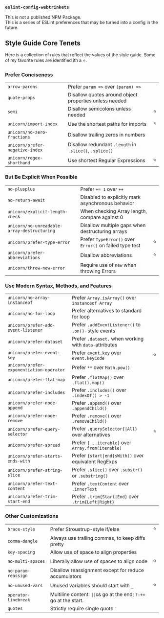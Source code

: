 ### `eslint-config-webtrinkets`
This is not a published NPM Package.
<br>This is a series of ESLint preferences that may be turned into a config in the future.

## Style Guide Core Tenets

Here is a collection of rules that reflect the values of the style guide. Some of my favorite rules are identified ith a ⭐️.

### Prefer Conciseness

|   |   |   |
| - | - | - |
| `arrow-parens`                       | Prefer `param =>` over `(param) =>`                       ||
| `quote-props`                        | Disallow quotes around object properties unless needed    ||
| `semi`                               | Disallow semicolons unless needed                         | ⭐️ |
| `unicorn/import-index`               | Use the shortest paths for imports                        | ⭐️ |
| `unicorn/no-zero-fractions`          | Disallow trailing zeros in numbers                        ||
| `unicorn/prefer-negative-index`      | Disallow redundant `.length` in `.slice()`, `.splice()`   ||
| `unicorn/regex-shorthand`            | Use shortest Regular Expressions                          | ⭐️ |


### But Be Explicit When Possible

|   |   |   |
| - | - | - |
| `no-plusplus`                        | Prefer `+= 1` over `++`                                   ||
| `no-return-await`                    | Disabled to explicitly mark asynchronous behavior         ||
| `unicorn/explicit-length-check`      | When checking Array length, compare against 0             ||
| `unicorn/no-unreadable-array-destructuring` | Disallow multiple gaps when destructuring arrays   ||
| `unicorn/prefer-type-error`          | Prefer `TypeError()` over `Error()` on failed type test   | ⭐️ |
| `unicorn/prefer-abbreviations`       | Disallow abbreviations                                    | ⭐️ |
| `unicorn/throw-new-error`            | Require use of `new` when throwing Errors                 ||


### Use Modern Syntax, Methods, and Features

|   |   |   |
| - | - | - |
| `unicorn/no-array-instanceof`        | Prefer `Array.isArray()` over `instanceof Array`          ||
| `unicorn/no-for-loop`                | Prefer alternatives to standard for loop                  ||
| `unicorn/prefer-add-event-listener`  | Prefer `.addEventListener()` to `.on()`-style events      ||
| `unicorn/prefer-dataset`             | Prefer `.dataset.` when working with `data-`attributes    ||
| `unicorn/prefer-event-key`           | Prefer `event.key` over `event.keyCode`                   | ⭐️ |
| `unicorn/prefer-exponentiation-operator` | Prefer `**` over `Math.pow()`                         ||
| `unicorn/prefer-flat-map`            | Prefer `.flatMap()` over `.flat().map()`                  ||
| `unicorn/prefer-includes`            | Prefer `.includes()` over `.indexOf() > -1`               ||
| `unicorn/prefer-node-append`         | Prefer `.append()` over `.appendChild()`                  ||
| `unicorn/prefer-node-remove`         | Prefer `.remove()` over `.removeChild()`                  ||
| `unicorn/prefer-query-selector`      | Prefer `.querySelector{\|All}` over alternatives          | ⭐️ |
| `unicorn/prefer-spread`              | Prefer `[...iterable]` over `Array.from(iterable)`        ||
| `unicorn/prefer-starts-ends-with`    | Prefer `{start\|end}sWith()` over equivalent RegExps      ||
| `unicorn/prefer-string-slice`        | Prefer `.slice()` over `.substr()` or `.substring()`      ||
| `unicorn/prefer-text-content`        | Prefer `.textContent` over `.innerText`                   ||
| `unicorn/prefer-trim-start-end`      | Prefer `.trim{Start\|End}` over `.trim{Left\|Right}`      ||


### Other Customizations

|   |   |   |
| - | - | - |
| `brace-style`                        | Prefer Stroustrup-style if/else                           | ⭐️ |
| `comma-dangle`                       | Always use trailing commas, to keep diffs pretty          ||
| `key-spacing`                        | Allow use of space to align properties                    ||
| `no-multi-spaces`                    | Liberally allow use of spaces to align code               | ⭐️ |
| `no-param-reassign`                  | Disallow reassignment except for reduce accumulators      ||
| `no-unused-vars`                     | Unused variables should start with `_`                    | ⭐️ |
| `operator-linebreak`                 | Multiline content: `\|\|&&` go at the end; `?:+=` go at the start. ||
| `quotes`                             | Strictly require single quote `'`                         ||
